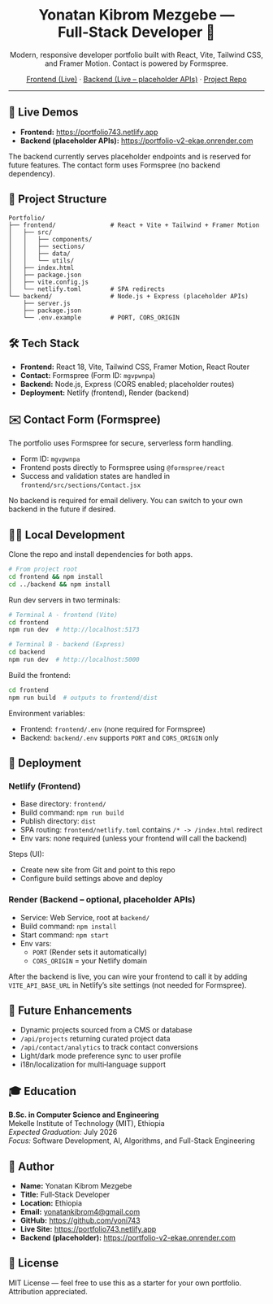 <div align="center">

# Yonatan Kibrom Mezgebe — Full‑Stack Developer 🚀

Modern, responsive developer portfolio built with React, Vite, Tailwind CSS, and Framer Motion. Contact is powered by Formspree.

[Frontend (Live)](https://portfolio743.netlify.app) · [Backend (Live – placeholder APIs)](https://portfolio-v2-ekae.onrender.com) · [Project Repo](https://github.com/yoni743/portfolio-v2)

</div>

---

## 🔗 Live Demos

- **Frontend:** https://portfolio743.netlify.app
- **Backend (placeholder APIs):** https://portfolio-v2-ekae.onrender.com

The backend currently serves placeholder endpoints and is reserved for future features. The contact form uses Formspree (no backend dependency).

## 🧱 Project Structure

```
Portfolio/
├── frontend/               # React + Vite + Tailwind + Framer Motion
│   ├── src/
│   │   ├── components/
│   │   ├── sections/
│   │   ├── data/
│   │   └── utils/
│   ├── index.html
│   ├── package.json
│   ├── vite.config.js
│   └── netlify.toml        # SPA redirects
└── backend/                # Node.js + Express (placeholder APIs)
    ├── server.js
    ├── package.json
    └── .env.example        # PORT, CORS_ORIGIN
```

## 🛠️ Tech Stack

- **Frontend:** React 18, Vite, Tailwind CSS, Framer Motion, React Router
- **Contact:** Formspree (Form ID: `mgvpwnpa`)
- **Backend:** Node.js, Express (CORS enabled; placeholder routes)
- **Deployment:** Netlify (frontend), Render (backend)

## ✉️ Contact Form (Formspree)

The portfolio uses Formspree for secure, serverless form handling.

- Form ID: `mgvpwnpa`
- Frontend posts directly to Formspree using `@formspree/react`
- Success and validation states are handled in `frontend/src/sections/Contact.jsx`

No backend is required for email delivery. You can switch to your own backend in the future if desired.

## 🧑‍💻 Local Development

Clone the repo and install dependencies for both apps.

```bash
# From project root
cd frontend && npm install
cd ../backend && npm install
```

Run dev servers in two terminals:

```bash
# Terminal A - frontend (Vite)
cd frontend
npm run dev  # http://localhost:5173

# Terminal B - backend (Express)
cd backend
npm run dev  # http://localhost:5000
```

Build the frontend:

```bash
cd frontend
npm run build  # outputs to frontend/dist
```

Environment variables:

- Frontend: `frontend/.env` (none required for Formspree)
- Backend: `backend/.env` supports `PORT` and `CORS_ORIGIN` only

## 🚀 Deployment

### Netlify (Frontend)

- Base directory: `frontend/`
- Build command: `npm run build`
- Publish directory: `dist`
- SPA routing: `frontend/netlify.toml` contains `/* -> /index.html` redirect
- Env vars: none required (unless your frontend will call the backend)

Steps (UI):

- Create new site from Git and point to this repo
- Configure build settings above and deploy

### Render (Backend – optional, placeholder APIs)

- Service: Web Service, root at `backend/`
- Build command: `npm install`
- Start command: `npm start`
- Env vars:
  - `PORT` (Render sets it automatically)
  - `CORS_ORIGIN` = your Netlify domain

After the backend is live, you can wire your frontend to call it by adding `VITE_API_BASE_URL` in Netlify’s site settings (not needed for Formspree).

## 🔮 Future Enhancements

- Dynamic projects sourced from a CMS or database
- `/api/projects` returning curated project data
- `/api/contact/analytics` to track contact conversions
- Light/dark mode preference sync to user profile
- i18n/localization for multi‑language support

## 🎓 Education

**B.Sc. in Computer Science and Engineering**  
Mekelle Institute of Technology (MIT), Ethiopia  
*Expected Graduation:* July 2026  
*Focus:* Software Development, AI, Algorithms, and Full-Stack Engineering

## 👤 Author

- **Name:** Yonatan Kibrom Mezgebe
- **Title:** Full‑Stack Developer
- **Location:** Ethiopia
- **Email:** <yonatankibrom4@gmail.com>
- **GitHub:** https://github.com/yoni743
- **Live Site:** https://portfolio743.netlify.app
- **Backend (placeholder):** https://portfolio-v2-ekae.onrender.com

## 📄 License

MIT License — feel free to use this as a starter for your own portfolio. Attribution appreciated.
